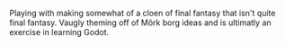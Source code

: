 Playing with making somewhat of a cloen of final fantasy that isn't quite final fantasy. 
Vaugly theming off of Mõrk borg ideas and is ultimatly an exercise in learning Godot.
